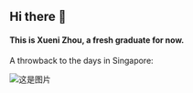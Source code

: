## Hi there 👋


#### This is Xueni Zhou, a fresh graduate for now.

A throwback to the days in Singapore:



![这是图片](IMG_8795.jpg "Magic Gardens")

